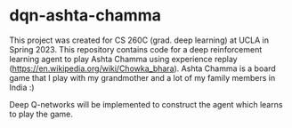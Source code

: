 # dqn-ashta-chamma
This project was created for CS 260C (grad. deep learning) at UCLA in Spring 2023. This repository contains code for a deep reinforcement learning agent to play Ashta Chamma using experience replay (https://en.wikipedia.org/wiki/Chowka_bhara). Ashta Chamma is a board game that I play with my grandmother and a lot of my family members in India :)

Deep Q-networks will be implemented to construct the agent which learns to play the game.
